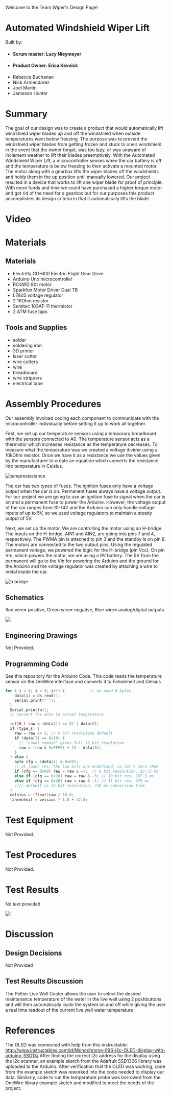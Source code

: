 Welcome to the Team Wiper's Design Page!
# Automated Windshield Wiper Lift
Built by:
* #### Scrum master: Lucy Nieymeyer
* #### Product Owner: Erica Kevnick
* Rebecca Buchanan 
* Nick Armendarez
* Joel Martin
* Jameson Hunter
# Summary
The goal of our design was to create a product that would automatically lift windshield wiper blades up and off the windshield when outside temperatures went below freezing. The purpose was to prevent the windshield wiper blades from getting frozen and stuck to one’s windshield in the event that the owner forgot, was too lazy, or was unaware of inclement weather to lift their blades preemptively. With the Automated Windshield Wiper Lift, a microcontroller senses when the car battery is off and the temperature is below freezing to then activate a mounted motor. The motor along with a gearbox lifts the wiper blades off the windshields and holds them in the up position until manually lowered. Our project resulted in a device that works to lift one wiper blade for proof of principle. With more funds and time we could have purchased a higher torque motor and got rid of the need for a gearbox but for our purposes this product accomplishes its design criteria in that it automatically lifts the blade. 
# Video
# Materials
## Materials
* Electrifly GD-600 Electric Flight Gear Drive 
* Arduino Uno microcontroller
* RC4WD 80t motor
* Sparkfun Motor Driver Dual TB
* L7805 voltage regulator
* 2 1KOhm resistor
* Semitec 103AT-11 thermistor
* 2 ATM fuse taps
## Tools and Supplies
* solder
* soldering iron 
* 3D printer 
* laser cutter
* wire cutters
* wire
* breadboard 
* wire strippers
* electrical tape
# Assembly Procedures
Our assembly involved coding each component to communicate with the microcontroller individually before setting it up to work all together.

First, we set up our temperature sensors using a temporary breadboard with the sensors connected to A0. The temperature sensor acts as a thermistor which increases resistance as the temperature decreases. To measure what the temperature was we created a voltage divider using a 10kOhm resistor. Once we have it as a resistance we use the values given by the manufacturer to create an equation which converts the resistance into temperature in Celsius. 

![tempresisstance](https://user-images.githubusercontent.com/35348092/39151307-d622e204-4712-11e8-8dcc-31338e3fa0b0.jpg)

The car has two types of fuses. The ignition fuses only have a voltage output when the car is on. Permanent fuses always have a voltage output. For our project we are going to use an ignition fuse to signal when the car is on and a permanent fuse to power the Arduino. However, the voltage output of the car ranges from 10-14V and the Arduino can only handle voltage inputs of up to 5V, so we used voltage regulators to maintain a steady output of 5V. 

Next, we set up the motor. We are controlling the motor using an H-bridge. The inputs on the H-bridge, AIN1 and AIN2, are going into pins 7 and 4, respectively. The PWMA pin is attached to pin 3 and the standby is on pin 8. The motors are connected to the two output pins. Using the regulated permanent voltage, we powered the logic for the H-bridge (pin Vcc). On pin Vm, which powers the motor, we are using a 9V battery. The 5V from the permanent will go to the Vin for powering the Arduino and the ground for the Arduino and the voltage regulator was created by attaching a wire to metal inside the car.

![h bridge](https://user-images.githubusercontent.com/35348092/39212541-0532d7e6-47dd-11e8-9669-3c7737306411.jpg)

## Schematics
Red wire= positive, Green wire= negative, Blue wire= analog/digital outputs

![](https://github.com/joedvorak/BAE305Example/blob/master/Design%20File%20Images/Tundra%203000_schem.gif)

## Engineering Drawings
Not Provided.
## Programming Code
See this repository for the Arduino Code.
This code reads the temperature sensor on the OneWire interface and converts it to Fahrenheit and Celsius
```C
for ( i = 0; i < 9; i++) {           // we need 9 bytes
    data[i] = ds.read();
    Serial.print(" ");
  }
  Serial.println();
  // Convert the data to actual temperature

  int16_t raw = (data[1] << 8) | data[0];
  if (type_s) {
    raw = raw << 3; // 9 bit resolution default
    if (data[7] == 0x10) {
      // "count remain" gives full 12 bit resolution
      raw = (raw & 0xFFF0) + 12 - data[6];
    }
  } else {
    byte cfg = (data[4] & 0x60);
    // at lower res, the low bits are undefined, so let's zero them
    if (cfg == 0x00) raw = raw & ~7;  // 9 bit resolution, 93.75 ms
    else if (cfg == 0x20) raw = raw & ~3; // 10 bit res, 187.5 ms
    else if (cfg == 0x40) raw = raw & ~1; // 11 bit res, 375 ms
    //// default is 12 bit resolution, 750 ms conversion time
  }
  celsius = (float)raw / 16.0;
  fahrenheit = celsius * 1.8 + 32.0;
```
# Test Equipment
Not Provided.
# Test Procedures
Not Provided.
# Test Results
No text provided

![](https://github.com/joedvorak/BAE305Example/blob/master/Design%20File%20Images/Graph.png)

# Discussion
## Design Decisions
Not Provided
## Test Results Discussion
The Peltier Live Well Cooler allows the user to select the desired maintenance temperature of the water in the live well using 2 pushbuttons and will then automatically cycle the system on and off while giving the user a real time readout of the current live well water temperature
# References
The OLED was connected with help from this instructable: http://www.instructables.com/id/Monochrome-096-i2c-OLED-display-with-arduino-SSD13/
After finding the correct i2c address for the display using the i2c scanner, an example sketch from the Adafruit SSD1306 library was uploaded to the Arduino. After verification that the OLED was working, code from the example sketch was reworked into the code needed to display our data.
Similarly, code to run the temperature probe was borrowed from the OneWire library example sketch and modified to meet the needs of the project.
